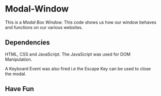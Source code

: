 # Modal-Window

This is a *Modal Box Window*. This code shows us how our window behaves and functions on our various websites. 

## Dependencies ##

HTML, CSS and JavaScript. 
The JavaScript was used for DOM Manipulation. 

A Keyboard Event was also fired i.e the Escape Key can be used to close the modal.

## Have Fun ##
